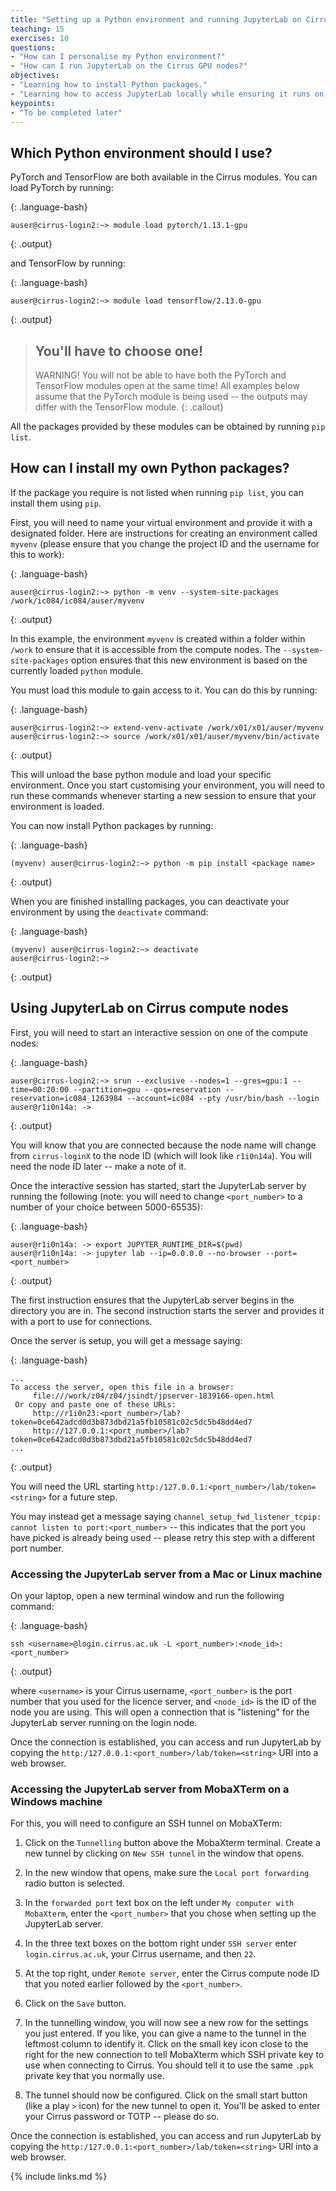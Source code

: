 ```yaml
---
title: "Setting up a Python environment and running JupyterLab on Cirrus compute nodes"
teaching: 15
exercises: 10
questions:
- "How can I personalise my Python environment?"
- "How can I run JupyterLab on the Cirrus GPU nodes?"
objectives:
- "Learning how to install Python packages."
- "Learning how to access JupyterLab locally while ensuring it runs on Cirrus GPU nodes"
keypoints:
- "To be completed later"
---
```


## Which Python environment should I use?

PyTorch and TensorFlow are both available in the Cirrus modules. You can load PyTorch by running:

{: .language-bash}
```
auser@cirrus-login2:~> module load pytorch/1.13.1-gpu
```
{: .output}

and TensorFlow by running:

{: .language-bash}
```
auser@cirrus-login2:~> module load tensorflow/2.13.0-gpu
```
{: .output}

> ## You'll have to choose one!
> WARNING! You will not be able to have both the PyTorch and TensorFlow
> modules open at the same time! All examples below assume that the
> PyTorch module is being used -- the outputs may differ with the
> TensorFlow module.
{: .callout}

All the packages provided by these modules can be obtained by running `pip list`.

## How can I install my own Python packages?

If the package you require is not listed when running `pip list`, you
can install them using `pip`.

First, you will need to name your virtual environment and provide it
with a designated folder. Here are instructions for creating an
environment called `myvenv` (please ensure that you change the project ID and the username for this to work):

{: .language-bash}
```
auser@cirrus-login2:~> python -m venv --system-site-packages /work/ic084/ic084/auser/myvenv
```
{: .output}

In this example, the environment `myvenv` is created within a folder
within `/work` to ensure that it is accessible from the compute
nodes. The `--system-site-packages` option ensures that this new environment is based on the currently loaded `python` module.

You must load this module to gain access to it. You can do this by
running:

{: .language-bash}
```
auser@cirrus-login2:~> extend-venv-activate /work/x01/x01/auser/myvenv
auser@cirrus-login2:~> source /work/x01/x01/auser/myvenv/bin/activate
```
{: .output}

This will unload the base python module and load your specific
environment. Once you start customising your environment, you will
need to run these commands whenever starting a new session to ensure
that your environment is loaded.

You can now install Python packages by running:

{: .language-bash}
```
(myvenv) auser@cirrus-login2:~> python -m pip install <package name>
```
{: .output}

When you are finished installing packages, you can deactivate your
environment by using the `deactivate` command:

{: .language-bash}
```
(myvenv) auser@cirrus-login2:~> deactivate
auser@cirrus-login2:~>
```
{: .output}

## Using JupyterLab on Cirrus compute nodes

First, you will need to start an interactive session on one of the compute nodes:

{: .language-bash}
```
auser@cirrus-login2:~> srun --exclusive --nodes=1 --gres=gpu:1 --time=00:20:00 --partition=gpu --qos=reservation --reservation=ic084_1263984 --account=ic084 --pty /usr/bin/bash --login
auser@r1i0n14a: ->
```
{: .output}

You will know that you are connected because the node name will
change from `cirrus-loginX` to the node ID (which will look like `r1i0n14a`).
You will need the node ID later -- make a note of it.

Once the interactive session has started, start the JupyterLab
server by running the following (note: you will need to change `<port_number>` to a number of your choice between 5000-65535):

{: .language-bash}
```
auser@r1i0n14a: -> export JUPYTER_RUNTIME_DIR=$(pwd)
auser@r1i0n14a: -> jupyter lab --ip=0.0.0.0 --no-browser --port=<port_number>
```
{: .output}

The first instruction ensures that the JupyterLab server begins in
the directory you are in. The second instruction starts the server
and provides it with a port to use for connections.

Once the server is setup, you will get a message saying:

{: .language-bash}
```
...
To access the server, open this file in a browser:
     file:///work/z04/z04/jsindt/jpserver-1839166-open.html
 Or copy and paste one of these URLs:
     http://r1i0n23:<port_number>/lab?token=0ce642adcd0d3b873dbd21a5fb10581c02c5dc5b48dd4ed7
     http://127.0.0.1:<port_number>/lab?token=0ce642adcd0d3b873dbd21a5fb10581c02c5dc5b48dd4ed7
...
```
{: .output}

You will need the URL starting `http:/127.0.0.1:<port_number>/lab/token=<string>` for a future step.

You may instead get a message saying
`channel_setup_fwd_listener_tcpip: cannot listen to port:<port_number>` -- this indicates that the port you have picked
is already being used -- please retry this step with a different
port number.

### Accessing the JupyterLab server from a Mac or Linux machine

On your laptop, open a new terminal window and run the following
command:

{: .language-bash}
```
ssh <username>@login.cirrus.ac.uk -L <port_number>:<node_id>:<port_number>
```
{: .output}

where `<username>` is your Cirrus username, `<port_number>` is the
port number that you used for the licence server, and `<node_id>` is
the ID of the node you are using. This will open a connection that
is "listening" for the JupyterLab server running on the login node.

Once the connection is established, you can access and run
JupyterLab by copying the `http:/127.0.0.1:<port_number>/lab/token=<string>` URl into a web browser.

### Accessing the JupyterLab server from MobaXTerm on a Windows machine

For this, you will need to configure an SSH tunnel on MobaXTerm:

  1. Click on the `Tunnelling` button above the MobaXterm terminal. Create a new tunnel by clicking on `New SSH tunnel` in the window that opens.

  2. In the new window that opens, make sure the `Local port forwarding` radio button is selected.

  3. In the `forwarded port` text box on the left under `My computer with MobaXterm`, enter the `<port_number>` that you chose when setting up the JupyterLab server.

  4. In the three text boxes on the bottom right under `SSH server` enter `login.cirrus.ac.uk`, your Cirrus username, and then `22`.

  5. At the top right, under `Remote server`, enter the Cirrus compute node ID that you noted earlier followed by the `<port_number>`.

  6. Click on the `Save` button.

  7. In the tunnelling window, you will now see a new row for the settings you just entered. If you like, you can give a name to the tunnel in the leftmost column to identify it. Click on the small key icon close to the right for the new connection to tell MobaXterm which SSH private key to use when connecting to Cirrus. You should tell it to use the same `.ppk` private key that you normally use.

  8. The tunnel should now be configured. Click on the small start button (like a play `>` icon) for the new tunnel to open it. You'll be asked to enter your Cirrus password or TOTP -- please do so.

Once the connection is established, you can access and run
JupyterLab by copying the `http:/127.0.0.1:<port_number>/lab/token=<string>` URl into a web browser.

{% include links.md %}


